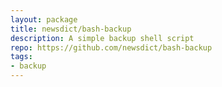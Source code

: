 ```yaml
---
layout: package
title: newsdict/bash-backup
description: A simple backup shell script
repo: https://github.com/newsdict/bash-backup
tags:
- backup
---
```




